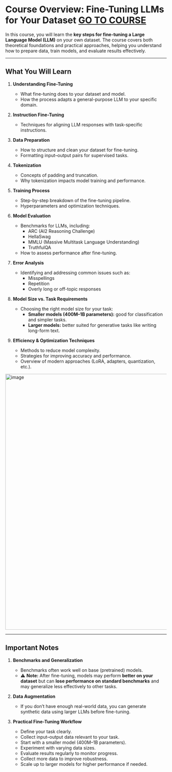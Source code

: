 # Course Overview: Fine-Tuning LLMs for Your Dataset [GO TO COURSE](https://www.deeplearning.ai/short-courses/finetuning-large-language-models/)

In this course, you will learn the **key steps for fine-tuning a Large Language Model (LLM)** on your own dataset. The course covers both theoretical foundations and practical approaches, helping you understand how to prepare data, train models, and evaluate results effectively.  

---

## What You Will Learn

1. **Understanding Fine-Tuning**
   - What fine-tuning does to your dataset and model.
   - How the process adapts a general-purpose LLM to your specific domain.

2. **Instruction Fine-Tuning**
   - Techniques for aligning LLM responses with task-specific instructions.

3. **Data Preparation**
   - How to structure and clean your dataset for fine-tuning.
   - Formatting input–output pairs for supervised tasks.

4. **Tokenization**
   - Concepts of padding and truncation.
   - Why tokenization impacts model training and performance.

5. **Training Process**
   - Step-by-step breakdown of the fine-tuning pipeline.
   - Hyperparameters and optimization techniques.

6. **Model Evaluation**
   - Benchmarks for LLMs, including:
     - ARC (AI2 Reasoning Challenge)  
     - HellaSwag  
     - MMLU (Massive Multitask Language Understanding)  
     - TruthfulQA  
   - How to assess performance after fine-tuning.

7. **Error Analysis**
   - Identifying and addressing common issues such as:
     - Misspellings  
     - Repetition  
     - Overly long or off-topic responses  

8. **Model Size vs. Task Requirements**
   - Choosing the right model size for your task:
     - **Smaller models (400M–1B parameters):** good for classification and simpler tasks.  
     - **Larger models:** better suited for generative tasks like writing long-form text.  

9. **Efficiency & Optimization Techniques**
   - Methods to reduce model complexity.  
   - Strategies for improving accuracy and performance.  
   - Overview of modern approaches (LoRA, adapters, quantization, etc.).  


<img width="1166" height="800" alt="image" src="https://github.com/user-attachments/assets/1073c92a-4b54-43d6-9099-bd4b793de075" />

---

## Important Notes

1. **Benchmarks and Generalization**
   - Benchmarks often work well on base (pretrained) models.  
   - ⚠️ **Note:** After fine-tuning, models may perform **better on your dataset** but can **lose performance on standard benchmarks** and may generalize less effectively to other tasks.


2. **Data Augmentation**
   - If you don’t have enough real-world data, you can generate synthetic data using larger LLMs before fine-tuning.

3. **Practical Fine-Tuning Workflow**
   - Define your task clearly.  
   - Collect input–output data relevant to your task.  
   - Start with a smaller model (400M–1B parameters).  
   - Experiment with varying data sizes.  
   - Evaluate results regularly to monitor progress.  
   - Collect more data to improve robustness.  
   - Scale up to larger models for higher performance if needed.  
